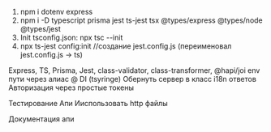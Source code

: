 
1. npm i dotenv express
2. npm i -D typescript prisma jest ts-jest tsx  @types/express @types/node @types/jest
3. Init tsconfig.json: npx tsc --init
4. npx ts-jest config:init  //создание jest.config.js (переименовал jest.config.js -> ts)



Express, TS, Prisma, Jest, class-validator, class-transformer, @hapi/joi
env
пути через алиас @
DI (tsyringe)
Обернуть сервер в класс
i18n ответов
Авторизация через простые токены


Тестирование Апи
Ииспользовать http файлы 

Документация апи 

